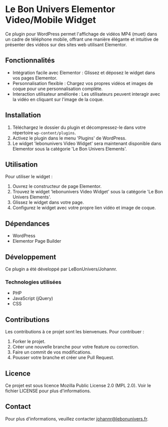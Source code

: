 # Le Bon Univers Elementor Video/Mobile Widget

Ce plugin pour WordPress permet l'affichage de vidéos MP4 (muet) dans un cadre de téléphone mobile, offrant une manière élégante et intuitive de présenter des vidéos sur des sites web utilisant Elementor.

## Fonctionnalités

- Intégration facile avec Elementor : Glissez et déposez le widget dans vos pages Elementor.
- Personnalisation flexible : Chargez vos propres vidéos et images de coque pour une personnalisation complète.
- Interaction utilisateur améliorée : Les utilisateurs peuvent interagir avec la vidéo en cliquant sur l'image de la coque.

## Installation

1. Téléchargez le dossier du plugin et décompressez-le dans votre répertoire `wp-content/plugins`.
2. Activez le plugin dans le menu 'Plugins' de WordPress.
3. Le widget 'lebonunivers Video Widget' sera maintenant disponible dans Elementor sous la catégorie 'Le Bon Univers Elements'.

## Utilisation

Pour utiliser le widget :

1. Ouvrez le constructeur de page Elementor.
2. Trouvez le widget 'lebonunivers Video Widget' sous la catégorie 'Le Bon Univers Elements'.
3. Glissez le widget dans votre page.
4. Configurez le widget avec votre propre lien vidéo et image de coque.

## Dépendances

- WordPress
- Elementor Page Builder

## Développement

Ce plugin a été développé par LeBonUnivers/Johannr.

### Technologies utilisées

- PHP
- JavaScript (jQuery)
- CSS

## Contributions

Les contributions à ce projet sont les bienvenues. Pour contribuer :

1. Forker le projet.
2. Créer une nouvelle branche pour votre feature ou correction.
3. Faire un commit de vos modifications.
4. Pousser votre branche et créer une Pull Request.

## Licence

Ce projet est sous licence Mozilla Public License 2.0 (MPL 2.0). Voir le fichier LICENSE pour plus d'informations.

## Contact

Pour plus d'informations, veuillez contacter johannr@lebonunivers.fr.
